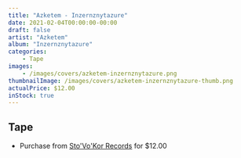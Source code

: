 ```yaml
---
title: "Azketem - Inzernznytazure"
date: 2021-02-04T00:00:00-00:00
draft: false
artist: "Azketem"
album: "Inzernznytazure"
categories:
    - Tape
images:
    - /images/covers/azketem-inzernznytazure.png
thumbnailImage: /images/covers/azketem-inzernznytazure-thumb.png
actualPrice: $12.00
inStock: true
---
```


## Tape
* Purchase from [Sto'Vo'Kor Records](https://stovokor-records.com/products/azketem-inzernznytazure) for $12.00
